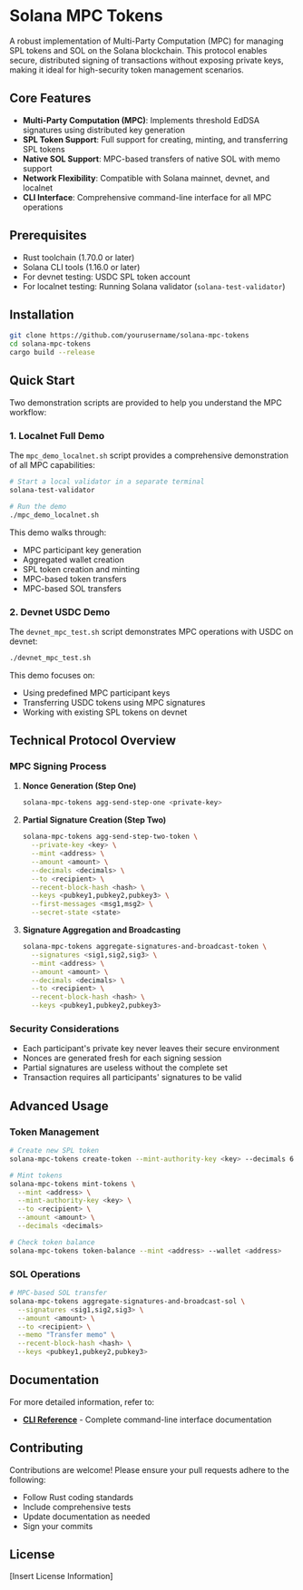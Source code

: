 # Solana MPC Tokens

A robust implementation of Multi-Party Computation (MPC) for managing SPL tokens and SOL on the Solana blockchain. This protocol enables secure, distributed signing of transactions without exposing private keys, making it ideal for high-security token management scenarios.

## Core Features

- **Multi-Party Computation (MPC)**: Implements threshold EdDSA signatures using distributed key generation
- **SPL Token Support**: Full support for creating, minting, and transferring SPL tokens
- **Native SOL Support**: MPC-based transfers of native SOL with memo support
- **Network Flexibility**: Compatible with Solana mainnet, devnet, and localnet
- **CLI Interface**: Comprehensive command-line interface for all MPC operations

## Prerequisites

- Rust toolchain (1.70.0 or later)
- Solana CLI tools (1.16.0 or later)
- For devnet testing: USDC SPL token account
- For localnet testing: Running Solana validator (`solana-test-validator`)

## Installation

```bash
git clone https://github.com/yourusername/solana-mpc-tokens
cd solana-mpc-tokens
cargo build --release
```

## Quick Start

Two demonstration scripts are provided to help you understand the MPC workflow:

### 1. Localnet Full Demo

The `mpc_demo_localnet.sh` script provides a comprehensive demonstration of all MPC capabilities:

```bash
# Start a local validator in a separate terminal
solana-test-validator

# Run the demo
./mpc_demo_localnet.sh
```

This demo walks through:
- MPC participant key generation
- Aggregated wallet creation
- SPL token creation and minting
- MPC-based token transfers
- MPC-based SOL transfers

### 2. Devnet USDC Demo

The `devnet_mpc_test.sh` script demonstrates MPC operations with USDC on devnet:

```bash
./devnet_mpc_test.sh
```

This demo focuses on:
- Using predefined MPC participant keys
- Transferring USDC tokens using MPC signatures
- Working with existing SPL tokens on devnet

## Technical Protocol Overview

### MPC Signing Process

1. **Nonce Generation (Step One)**
   ```bash
   solana-mpc-tokens agg-send-step-one <private-key>
   ```

2. **Partial Signature Creation (Step Two)**
   ```bash
   solana-mpc-tokens agg-send-step-two-token \
     --private-key <key> \
     --mint <address> \
     --amount <amount> \
     --decimals <decimals> \
     --to <recipient> \
     --recent-block-hash <hash> \
     --keys <pubkey1,pubkey2,pubkey3> \
     --first-messages <msg1,msg2> \
     --secret-state <state>
   ```

3. **Signature Aggregation and Broadcasting**
   ```bash
   solana-mpc-tokens aggregate-signatures-and-broadcast-token \
     --signatures <sig1,sig2,sig3> \
     --mint <address> \
     --amount <amount> \
     --decimals <decimals> \
     --to <recipient> \
     --recent-block-hash <hash> \
     --keys <pubkey1,pubkey2,pubkey3>
   ```

### Security Considerations

- Each participant's private key never leaves their secure environment
- Nonces are generated fresh for each signing session
- Partial signatures are useless without the complete set
- Transaction requires all participants' signatures to be valid

## Advanced Usage

### Token Management

```bash
# Create new SPL token
solana-mpc-tokens create-token --mint-authority-key <key> --decimals 6

# Mint tokens
solana-mpc-tokens mint-tokens \
  --mint <address> \
  --mint-authority-key <key> \
  --to <recipient> \
  --amount <amount> \
  --decimals <decimals>

# Check token balance
solana-mpc-tokens token-balance --mint <address> --wallet <address>
```

### SOL Operations

```bash
# MPC-based SOL transfer
solana-mpc-tokens aggregate-signatures-and-broadcast-sol \
  --signatures <sig1,sig2,sig3> \
  --amount <amount> \
  --to <recipient> \
  --memo "Transfer memo" \
  --recent-block-hash <hash> \
  --keys <pubkey1,pubkey2,pubkey3>
```

## Documentation

For more detailed information, refer to:
- **[CLI Reference](./cli-reference.md)** - Complete command-line interface documentation

## Contributing

Contributions are welcome! Please ensure your pull requests adhere to the following:

- Follow Rust coding standards
- Include comprehensive tests
- Update documentation as needed
- Sign your commits

## License

[Insert License Information] 